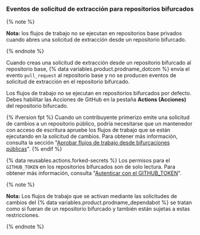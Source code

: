 ### Eventos de solicitud de extracción para repositorios bifurcados

{% note %}

**Nota:** los flujos de trabajo no se ejecutan en repositorios base privados cuando abres una solicitud de extracción desde un repositorio bifurcado.

{% endnote %}

Cuando creas una solicitud de extracción desde un repositorio bifurcado al repositorio base, {% data variables.product.prodname_dotcom %} envía el evento `pull_request` al repositorio base y no se producen eventos de solicitud de extracción en el repositorio bifurcado.

Los flujos de trabajo no se ejecutan en repositorios bifurcados por defecto. Debes habilitar las Acciones de GitHub en la pestaña **Actions (Acciones)** del repositorio bifurcado.

{% ifversion fpt %}
Cuando un contribuyente primerizo emite una solicitud de cambios a un repositorio público, podría necesitarse que un mantenedor con acceso de escritura apruebe los flujos de trabajo que se están ejecutando en la solicitud de cambios. Para obtener más información, consulta la sección "[Aprobar flujos de trabajo desde bifurcaciones públicas](/actions/managing-workflow-runs/approving-workflow-runs-from-public-forks)".
{% endif %}

{% data reusables.actions.forked-secrets %} Los permisos para el `GITHUB_TOKEN` en los repositorios bifurcados son de solo lectura. Para obtener más información, consulta "[Autenticar con el GITHUB_TOKEN](/actions/configuring-and-managing-workflows/authenticating-with-the-github_token)".

{% note %}

**Nota:** Los flujos de trabajo que se activan mediante las solicitudes de cambios del {% data variables.product.prodname_dependabot %} se tratan como si fueran de un repositorio bifurcado y también están sujetas a estas restricciones.

{% endnote %}
